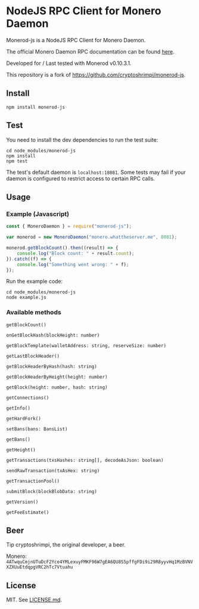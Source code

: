 # NodeJS RPC Client for Monero Daemon

Monerod-js is a NodeJS RPC Client for Monero Daemon. 

The official Monero Daemon RPC documentation can be found [here](https://getmonero.org/knowledge-base/developer-guides/daemon-rpc).

Developed for / Last tested with Monerod v0.10.3.1.

This repository is a fork of https://github.com/cryptoshrimpi/monerod-js.

## Install
```
npm install monerod-js
```

## Test
You need to install the dev dependencies to run the test suite:

```
cd node_modules/monerod-js
npm install
npm test
```

The test's default daemon is `localhost:18081`. Some tests may fail if your daemon is configured to restrict access to certain RPC calls.

## Usage

### Example (Javascript)

```javascript
const { MoneroDaemon } = require("monerod-js");

var monerod = new MoneroDaemon("monero.whattheserver.me", 8081);

monerod.getBlockCount().then((result) => {
    console.log("Block count: " + result.count);
}).catch((f) => {
    console.log("Something went wrong: " + f);
});
```

Run the example code: 
```
cd node_modules/monerod-js
node example.js
```

### Available methods

```
getBlockCount()

onGetBlockHash(blockHeight: number)

getBlockTemplate(walletAddress: string, reserveSize: number)

getLastBlockHeader()

getBlockHeaderByHash(hash: string)

getBlockHeaderByHeight(height: number)

getBlock(height: number, hash: string)

getConnections()

getInfo()

getHardFork()

setBans(bans: BansList)

getBans()

getHeight()

getTransactions(txsHashes: string[], decodeAsJson: boolean)

sendRawTransaction(txAsHex: string)

getTransactionPool()

submitBlock(blockBlobData: string)

getVersion()

getFeeEstimate()
```

## Beer
Tip cryptoshrimpi, the original developer, a beer.

Monero: ```4ATwquCmjnUTuDcF2Yce4YMLexuyFMKF96W7gEA6QU8S5pffgFDi9i29R8yyvHq1MzBVNVXZXUuEtdqpgVRC2hTc7Vtuahu```

## License
MIT. See [LICENSE.md](LICENSE.md).